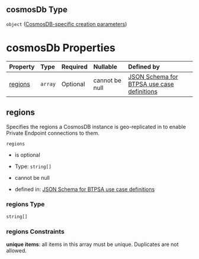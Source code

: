 ## cosmosDb Type

`object` ([CosmosDB-specific creation parameters](btpsa-usecase-properties-services-items-allof-1-then-allof-89-then-allof-1-then-properties-parameters-properties-cosmosdb-specific-creation-parameters.md))

# cosmosDb Properties

| Property            | Type    | Required | Nullable       | Defined by                                                                                                                                                                                                                                                                                                                                                                                      |
| :------------------ | :------ | :------- | :------------- | :---------------------------------------------------------------------------------------------------------------------------------------------------------------------------------------------------------------------------------------------------------------------------------------------------------------------------------------------------------------------------------------------- |
| [regions](#regions) | `array` | Optional | cannot be null | [JSON Schema for BTPSA use case definitions](btpsa-usecase-properties-services-items-allof-1-then-allof-89-then-allof-1-then-properties-parameters-properties-cosmosdb-specific-creation-parameters-properties-cosmosdb-geo-replication-regions.md "undefined#/properties/services/items/allOf/1/then/allOf/89/then/allOf/1/then/properties/parameters/properties/cosmosDb/properties/regions") |

## regions

Specifies the regions a CosmosDB instance is geo-replicated in to enable Private Endpoint connections to them.

`regions`

*   is optional

*   Type: `string[]`

*   cannot be null

*   defined in: [JSON Schema for BTPSA use case definitions](btpsa-usecase-properties-services-items-allof-1-then-allof-89-then-allof-1-then-properties-parameters-properties-cosmosdb-specific-creation-parameters-properties-cosmosdb-geo-replication-regions.md "undefined#/properties/services/items/allOf/1/then/allOf/89/then/allOf/1/then/properties/parameters/properties/cosmosDb/properties/regions")

### regions Type

`string[]`

### regions Constraints

**unique items**: all items in this array must be unique. Duplicates are not allowed.
